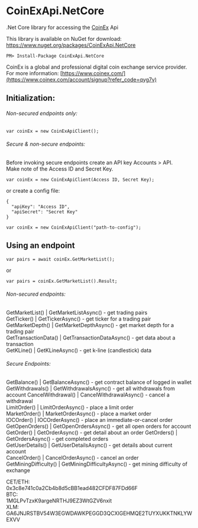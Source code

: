 # CoinExApi.NetCore  
.Net Core library for accessing the [CoinEx](https://www.coinex.com/account/signup?refer_code=qyg7v) Api  

This library is available on NuGet for download: https://www.nuget.org/packages/CoinExApi.NetCore  
```
PM> Install-Package CoinExApi.NetCore
```

CoinEx is a global and professional digital coin exchange service provider.  
For more information: [https://www.coinex.com/](https://www.coinex.com/account/signup?refer_code=qyg7v)
  
## Initialization:  
  
###### Non-secured endpoints only:  
```
var coinEx = new CoinExApiClient(); 
```  
  
###### Secure & non-secure endpoints:  
Before invoking secure endpoints create an API key Accounts > API.  
Make note of the Access ID and Secret Key.  
```
var coinEx = new CoinExApiClient(Access ID, Secret Key);  
```  
or create a config file:  
```
{
  "apiKey": "Access ID",
  "apiSecret": "Secret Key"
}

var coinEx = new CoinExApiClient("path-to-config");  
```

  
## Using an endpoint  
```
var pairs = await coinEx.GetMarketList();
```
or  
```
var pairs = coinEx.GetMarketList().Result;
```  

###### Non-secured endpoints:  
GetMarketList() | GetMarketListAsync() - get trading pairs  
GetTicker() | GetTickerAsync() - get ticker for a trading pair  
GetMarketDepth() | GetMarketDepthAsync() - get market depth for a trading pair  
GetTransactionData() | GetTransactionDataAsync() - get data about a transaction  
GetKLine() | GetKLineAsync() - get k-line (candlestick) data  
  
###### Secure Endpoints:  
GetBalance() | GetBalanceAsync() - get contract balance of logged in wallet  
GetWithdrawals() | GetWithdrawalsAsync() - get all withdrawals from account
CancelWithdrawal() | CancelWithdrawalAsync() - cancel a withdrawal  
LimitOrder() | LimitOrderAsync() - place a limit order  
MarketOrder() | MarketOrderAsync() - place a market order  
IOCOrder() | IOCOrderAsync() - place an immediate-or-cancel order  
GetOpenOrders() | GetOpenOrdersAsync() - get all open orders for account  
GetOrder() | GetOrderAsync() - get detail about an order
GetOrders() | GetOrdersAsync() - get completed orders  
GetUserDetails() | GetUserDetailsAsync() - get details about current account  
CancelOrder() | CancelOrderAsync() - cancel an order  
GetMiningDifficulty() | GetMiningDifficultyAsync() - get mining difficulty of exchange  

CET/ETH:  
0x3c8e741c0a2Cb4b8d5cBB1ead482CFDF87FDd66F  
BTC:  
1MGLPvTzxK9argeNRTHJ9EZ3WtGZV6nxit  
XLM:  
GA6JNJRSTBV54W3EGWDAWKPEGGD3QCXIGEHMQE2TUYXUKKTNKLYWEXVV  
